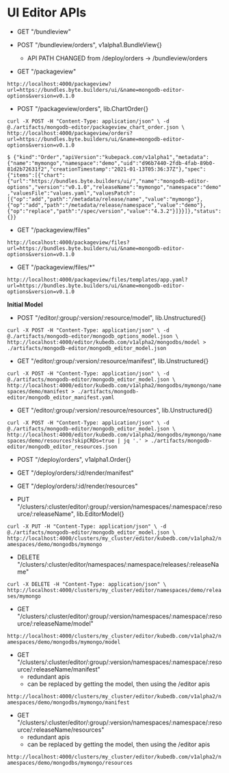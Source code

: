 # UI Editor APIs

- GET "/bundleview"

- POST "/bundleview/orders", v1alpha1.BundleView{}

  - API PATH CHANGED from /deploy/orders -> /bundleview/orders

- GET "/packageview"

`http://localhost:4000/packageview?url=https://bundles.byte.builders/ui/&name=mongodb-editor-options&version=v0.1.0`

- POST "/packageview/orders", lib.ChartOrder{}

`curl -X POST -H "Content-Type: application/json" \ -d @./artifacts/mongodb-editor/packageview_chart_order.json \ http://localhost:4000/packageview/orders?url=https://bundles.byte.builders/ui/&name=mongodb-editor-options&version=v0.1.0`

`$ {"kind":"Order","apiVersion":"kubepack.com/v1alpha1","metadata":{"name":"mymongo","namespace":"demo","uid":"d96b7440-2fdb-4fab-89b0-81d2b72631f2","creationTimestamp":"2021-01-13T05:36:37Z"},"spec":{"items":[{"chart":{"url":"https://bundles.byte.builders/ui/","name":"mongodb-editor-options","version":"v0.1.0","releaseName":"mymongo","namespace":"demo","valuesFile":"values.yaml","valuesPatch":[{"op":"add","path":"/metadata/release/name","value":"mymongo"},{"op":"add","path":"/metadata/release/namespace","value":"demo"},{"op":"replace","path":"/spec/version","value":"4.3.2"}]}}]},"status":{}}`

- GET "/packageview/files"

`http://localhost:4000/packageview/files?url=https://bundles.byte.builders/ui/&name=mongodb-editor-options&version=v0.1.0`

- GET "/packageview/files/\*"

`http://localhost:4000/packageview/files/templates/app.yaml?url=https://bundles.byte.builders/ui/&name=mongodb-editor-options&version=v0.1.0`

**Initial Model**

- POST "/editor/:group/:version/:resource/model", lib.Unstructured{}

`curl -X POST -H "Content-Type: application/json" \ -d @./artifacts/mongodb-editor/mongodb_options_model.json \ http://localhost:4000/editor/kubedb.com/v1alpha2/mongodbs/model > ./artifacts/mongodb-editor/mongodb_editor_model.json`

- GET "/editor/:group/:version/:resource/manifest", lib.Unstructured{}

`curl -X POST -H "Content-Type: application/json" \ -d @./artifacts/mongodb-editor/mongodb_editor_model.json \ http://localhost:4000/editor/kubedb.com/v1alpha2/mongodbs/mymongo/namespaces/demo/manifest > ./artifacts/mongodb-editor/mongodb_editor_manifest.yaml`

- GET "/editor/:group/:version/:resource/resources", lib.Unstructured{}

`curl -X POST -H "Content-Type: application/json" \ -d @./artifacts/mongodb-editor/mongodb_editor_model.json \ http://localhost:4000/editor/kubedb.com/v1alpha2/mongodbs/mymongo/namespaces/demo/resources?skipCRDs=true | jq '.' > ./artifacts/mongodb-editor/mongodb_editor_resources.json`

- POST "/deploy/orders", v1alpha1.Order{}

- GET "/deploy/orders/:id/render/manifest"

- GET "/deploy/orders/:id/render/resources"

- PUT "/clusters/:cluster/editor/:group/:version/namespaces/:namespace/:resource/:releaseName", lib.EditorModel{}

`curl -X PUT -H "Content-Type: application/json" \ -d @./artifacts/mongodb-editor/mongodb_editor_model.json \ http://localhost:4000/clusters/my_cluster/editor/kubedb.com/v1alpha2/namespaces/demo/mongodbs/mymongo`

- DELETE "/clusters/:cluster/editor/namespaces/:namespace/releases/:releaseName"

`curl -X DELETE -H "Content-Type: application/json" \ http://localhost:4000/clusters/my_cluster/editor/namespaces/demo/releases/mymongo`

- GET "/clusters/:cluster/editor/:group/:version/namespaces/:namespace/:resource/:releaseName/model"

`http://localhost:4000/clusters/my_cluster/editor/kubedb.com/v1alpha2/namespaces/demo/mongodbs/mymongo/model`

- GET "/clusters/:cluster/editor/:group/:version/namespaces/:namespace/:resource/:releaseName/manifest"
  - redundant apis
  - can be replaced by getting the model, then using the /editor apis

`http://localhost:4000/clusters/my_cluster/editor/kubedb.com/v1alpha2/namespaces/demo/mongodbs/mymongo/manifest`

- GET "/clusters/:cluster/editor/:group/:version/namespaces/:namespace/:resource/:releaseName/resources"
  - redundant apis
  - can be replaced by getting the model, then using the /editor apis

`http://localhost:4000/clusters/my_cluster/editor/kubedb.com/v1alpha2/namespaces/demo/mongodbs/mymongo/resources`
